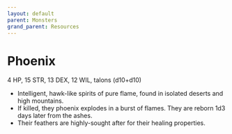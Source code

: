 ```yaml
---
layout: default
parent: Monsters
grand_parent: Resources
---
```


# Phoenix

4 HP, 15 STR, 13 DEX, 12 WIL, talons (d10+d10)

- Intelligent, hawk-like spirits of pure flame, found in isolated deserts and high mountains.
- If killed, they phoenix explodes in a burst of flames. They are reborn 1d3 days later from the ashes.
- Their feathers are highly-sought after for their healing properties.